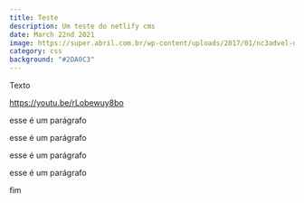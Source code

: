 ```yaml
---
title: Teste
description: Um teste do netlify cms
date: March 22nd 2021
image: https://super.abril.com.br/wp-content/uploads/2017/01/nc3advel-do-mar-jc3a1-deveria-estar-mais-alto-revela-estudo.jpg
category: css
background: "#2DA0C3"
---
```

Texto

<https://youtu.be/rLobewuy8bo>

esse é um parágrafo

esse é um parágrafo

esse é um parágrafo

esse é um parágrafo

fim